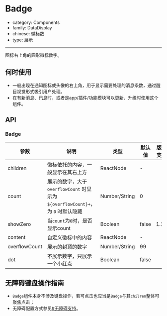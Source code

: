 # Badge

-   category: Components
-   family: DataDisplay
-   chinese: 徽标数
-   type: 展示

---

图标右上角的圆形徽标数字。

## 何时使用

-   一般出现在通知图标或头像的右上角，用于显示需要处理的消息条数，通过醒目视觉形式吸引用户处理。
-   在有新消息、讯息时，或者是app/插件/功能模块可以更新、升级时使用这个组件。

## API

### Badge

| 参数            | 说明                                                            | 类型            | 默认值   | 版本支持 |
| ------------- | ------------------------------------------------------------- | ------------- | ----- | ---- |
| children      | 徽标依托的内容，一般显示在其右上方                                             | ReactNode     | -     |      |
| count         | 展示的数字，大于 `overflowCount` 时显示为 `${overflowCount}+`，为 `0` 时默认隐藏 | Number/String | 0     |      |
| showZero      | 当`count`为`0`时，是否显示count                                       | Boolean       | false | 1.16 |
| content       | 自定义徽标中的内容                                                     | ReactNode     | -     |      |
| overflowCount | 展示的封顶的数字                                                      | Number/String | 99    |      |
| dot           | 不展示数字，只展示一个小红点                                                | Boolean       | false |      |

## 无障碍键盘操作指南

-   `Badge`组件本身不涉及键盘操作，若可点击也应当是`Badge`与其`chilren`整体可聚焦点击；
-   无障碍配置方式参见[#无障碍支持](#accessibility-container)。
